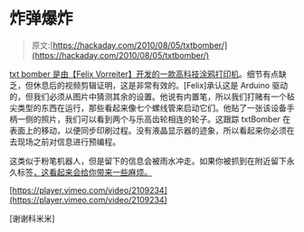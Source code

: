 # 炸弹爆炸

> 原文:[https://hackaday.com/2010/08/05/txtbomber/](https://hackaday.com/2010/08/05/txtbomber/)

[txt bomber 是由【Felix Vorreiter】开发的一款高科技涂鸦打印机](http://www.behance.net/gallery/txtBOMBER/406136)。细节有点缺乏，但休息后的视频剪辑证明，这是非常有效的。[Felix]承认这是 Arduino 驱动的，但我们必须从图片中猜测其余的设置。他说有内置笔，所以我们打赌有一个毡尖类型的东西在运行，那些看起来像七个螺线管来启动它们。他贴了一张该设备手柄一侧的照片，我们可以看到两个与乐高齿轮相连的轮子。这跟踪 txtBomber 在表面上的移动，以便同步印刷过程。没有液晶显示器的迹象，所以看起来你必须在去现场之前对信息进行预编程。

这类似于粉笔机器人，但是留下的信息会被雨水冲走。如果你被抓到在附近留下永久标签[，这看起来会给你带来一些麻烦。](http://hackaday.com/2010/03/19/graffiti-machine-sprays-for-you/)

[https://player.vimeo.com/video/2109234](https://player.vimeo.com/video/2109234)

[谢谢科米米]